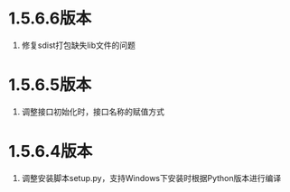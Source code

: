 # 1.5.6.6版本
1. 修复sdist打包缺失lib文件的问题

# 1.5.6.5版本
1. 调整接口初始化时，接口名称的赋值方式

# 1.5.6.4版本

1. 调整安装脚本setup.py，支持Windows下安装时根据Python版本进行编译
